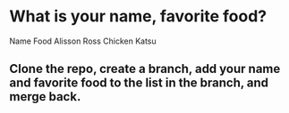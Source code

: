 # What is your name, favorite food?
Name                Food
Alisson Ross        Chicken Katsu
## Clone the repo, create a branch, add your name and favorite food to the list in the branch, and merge back.
